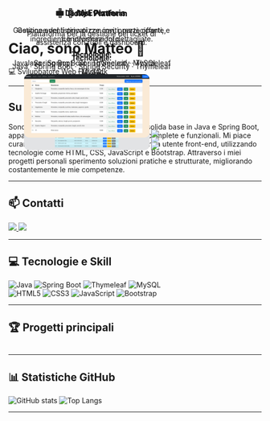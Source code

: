 # Ciao, sono Matteo 👋

💻 Sviluppatore Web Fullstack 

---
## Su di me

Sono uno sviluppatore full-stack con una solida base in Java e Spring Boot, 
appassionato nel creare applicazioni web complete e funzionali. 
Mi piace curare sia la logica back-end che l’esperienza utente front-end, 
utilizzando tecnologie come HTML, CSS, JavaScript e Bootstrap. 
Attraverso i miei progetti personali sperimento soluzioni pratiche e strutturate, 
migliorando costantemente le mie competenze.

---
## 📫 Contatti
<p>
  <a href="https://www.linkedin.com/in/matteo-invidia-009953349" target="_blank">
    <img src="https://img.shields.io/badge/LinkedIn-0A66C2?style=for-the-badge&logo=linkedin&logoColor=white"/>
  </a>
  <a href="mailto:matteoinvidia@gmail.com">
    <img src="https://img.shields.io/badge/Email-D14836?style=for-the-badge&logo=gmail&logoColor=white"/>
  </a>
</p>


---

## 💻 Tecnologie e Skill
![Java](https://img.shields.io/badge/Java-007396?style=for-the-badge&logo=java&logoColor=white)
![Spring Boot](https://img.shields.io/badge/Spring_Boot-6DB33F?style=for-the-badge&logo=spring&logoColor=white)
![Thymeleaf](https://img.shields.io/badge/Thymeleaf-005F0F?style=for-the-badge&logo=thymeleaf&logoColor=white)
![MySQL](https://img.shields.io/badge/MySQL-4479A1?style=for-the-badge&logo=mysql&logoColor=white)
<br>
![HTML5](https://img.shields.io/badge/HTML5-E34F26?style=for-the-badge&logo=html5&logoColor=white)
![CSS3](https://img.shields.io/badge/CSS3-1572B6?style=for-the-badge&logo=css3&logoColor=white)
![JavaScript](https://img.shields.io/badge/JavaScript-F7DF1E?style=for-the-badge&logo=javascript&logoColor=black)
![Bootstrap](https://img.shields.io/badge/Bootstrap-7952B3?style=for-the-badge&logo=bootstrap&logoColor=white)



---

## 🏆 Progetti principali


<div align="center">
  <table>
    <tr>
      <td width="33%" style="position:absolute; top:0px;" align="center">
        <h3>🎉 myEvents</h3>
        <p>Gestione eventi privati con inviti, partecipanti, e condivisione foto.</p>
        <p><b>Tecnologie:</b><br>Java · Spring Boot · Spring Security · Thymeleaf · MySQL</p>
        <img src="/Index%20invited.png" width="250" style="border-radius:10px;"/>
        <a href="https://github.com/MatteInvi/myEvents">
          <img src="https://github-readme-stats.vercel.app/api/pin/?username=MatteInvi&repo=myEvents&theme=radical" />
        </a>
      </td>
      <td width="33%" style="position:absolute; top:0px;" align="center">
        <h3>🎟️ Ticket Platform</h3>
        <p>Piattaforma per la gestione dei ticket di assistenza con ruoli e dashboard.</p>
        <p><b>Tecnologie:</b><br>Java · Spring Boot · Spring Security · Thymeleaf · MySQL</p>
        <img src="/ticket.png" width="250" style="border-radius:10px;"/>        
        <a href="https://github.com/MatteInvi/ticket-platform">
          <img src="https://github-readme-stats.vercel.app/api/pin/?username=MatteInvi&repo=ticket-platform&theme=radical" />
        </a>
      </td>
      <td width="33%" style="position:absolute; top:0px;" align="center">
        <h3>🍕 La Mia Pizzeria</h3>
        <p>Gestione del listino pizze con, prezzi, offerte, ingredienti e informazioni dettagliate.</p>
        <p><b>Tecnologie:</b><br>Java · Spring Boot · Thymeleaf · MySQL</p>
         <img src="/index.png" width="250" style="border-radius:10px;"/>    
        <a href="https://github.com/MatteInvi/la-mia-pizzeria">
          <img src="https://github-readme-stats.vercel.app/api/pin/?username=MatteInvi&repo=la-mia-pizzeria&theme=radical" />
        </a>
      </td>
    </tr>
  </table>
</div>

---

## 📊 Statistiche GitHub
![GitHub stats](https://github-readme-stats.vercel.app/api?username=MatteInvi&show_icons=true&theme=radical)
![Top Langs](https://github-readme-stats.vercel.app/api/top-langs/?username=MatteInvi&layout=compact&theme=radical)


---


